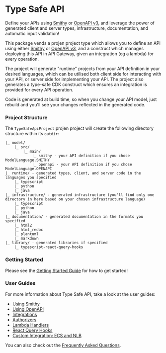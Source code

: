 # Type Safe API

Define your APIs using [Smithy](https://smithy.io/2.0/) or [OpenAPI v3](https://swagger.io/specification/), and leverage the power of generated client and server types, infrastructure, documentation, and automatic input validation!

This package vends a projen project type which allows you to define an API using either [Smithy](https://smithy.io/2.0/) or [OpenAPI v3](https://swagger.io/specification/), and a construct which manages deploying this API in API Gateway, given an integration (eg a lambda) for every operation.

The project will generate "runtime" projects from your API definition in your desired languages, which can be utilised both client side for interacting with your API, or server side for implementing your API. The project also generates a type-safe CDK construct which ensures an integration is provided for every API operation.

Code is generated at build time, so when you change your API model, just rebuild and you'll see your changes reflected in the generated code.

### Project Structure

The `TypeSafeApiProject` projen project will create the following directory structure within its `outdir`:

```
|_ model/
    |_ src/
        |_ main/
            |_ smithy - your API definition if you chose ModelLanguage.SMITHY
            |_ openapi - your API definition if you chose ModelLanguage.OPENAPI
|_ runtime/ - generated types, client, and server code in the languages you specified
    |_ typescript
    |_ python
    |_ java
|_ infrastructure/ - generated infrastructure (you'll find only one directory in here based on your chosen infrastructure language)
    |_ typescript
    |_ python
    |_ java
|_ documentation/ - generated documentation in the formats you specified
    |_ html2
    |_ html_redoc
    |_ plantuml
    |_ markdown
|_ library/ - generated libraries if specified
    |_ typescript-react-query-hooks
```

### Getting Started

Please see the [Getting Started Guide](docs/user_guides/index.md) for how to get started!

### User Guides

For more information about Type Safe API, take a look at the user guides:

* [Using Smithy](docs/user_guides/using_smithy.md)
* [Using OpenAPI](docs/user_guides/using_openapi.md)
* [Integrations](docs/user_guides/integrations.md)
* [Authorizers](docs/user_guides/authorizers.md)
* [Lambda Handlers](docs/user_guides/lambda_handlers.md)
* [React Query Hooks](docs/user_guides/typescript_react_query_hooks.md)
* [Custom Integration: ECS and NLB](docs/user_guides/custom_integration_ecs.md)

You can also check out the [Frequently Asked Questions](docs/faq.md).

